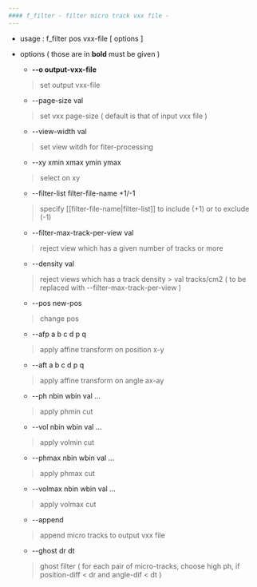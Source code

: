 ```yaml
---
#### f_filter - filter micro track vxx file - 
---
```


+ usage : f_filter pos vxx-file [ options ]
+ options ( those are in **bold** must be given )
  - **--o output-vxx-file**
  > set output vxx-file

  - --page-size val
  > set vxx page-size ( default is that of input vxx file )  

  - --view-width val
  > set view witdh for fiter-processing  

  - --xy xmin xmax ymin ymax
  > select on xy  

  - --filter-list filter-file-name +1/-1
  > specify [[filter-file-name|filter-list]] to include (+1) or to exclude (-1)  

  - --filter-max-track-per-view val
  > reject view which has a given number of tracks or more  

  - --density val
  > reject views which has a track density > val tracks/cm2 ( to be replaced with --filter-max-track-per-view )  

  - --pos new-pos
  > change pos  

  - --afp a b c d p q
  > apply affine transform on position x-y  

  - --aft a b c d p q
  > apply affine transform on angle ax-ay  

  - --ph nbin wbin val ...
  > apply phmin cut  

  - --vol nbin wbin val ...
  > apply volmin cut  

  - --phmax nbin wbin val ...
  > apply phmax cut  

  - --volmax nbin wbin val ...
  > apply volmax cut  

  - --append
  > append micro tracks to output vxx file  

  - --ghost dr dt
  > ghost filter ( for each pair of micro-tracks, choose high ph, if position-diff < dr and angle-dif < dt ) 
